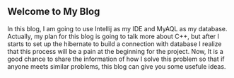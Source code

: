   ## Welcome to My Blog
  
  In this blog, I am going to use Intellij as my IDE and MyAQL as my database. Actually, my plan for this blog is going to talk more about C++, but after I starts to set up the hibernate to build a connection with database I realize that this process will be a pain at the beginning for the project. Now, It is a good chance to share the information of how I solve this problem so that if anyone meets similar problems, this blog can give you some usefule ideas.

